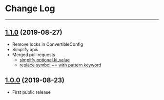 # Change Log

---

## [1.1.0](https://github.com/kakaopensource/KakaJSON/releases/tag/1.1.0) (2019-08-27)
- Remove locks in ConvertibleConfig
- Simplify apis
- Merged pull requests
	- [simplify optional.kj_value](https://github.com/kakaopensource/KakaJSON/pull/16)
	- [replace symbol ~= with pattern keyword](https://github.com/kakaopensource/KakaJSON/pull/17)

## [1.0.0](https://github.com/kakaopensource/KakaJSON/releases/tag/1.0.0) (2019-08-23)
- First public release